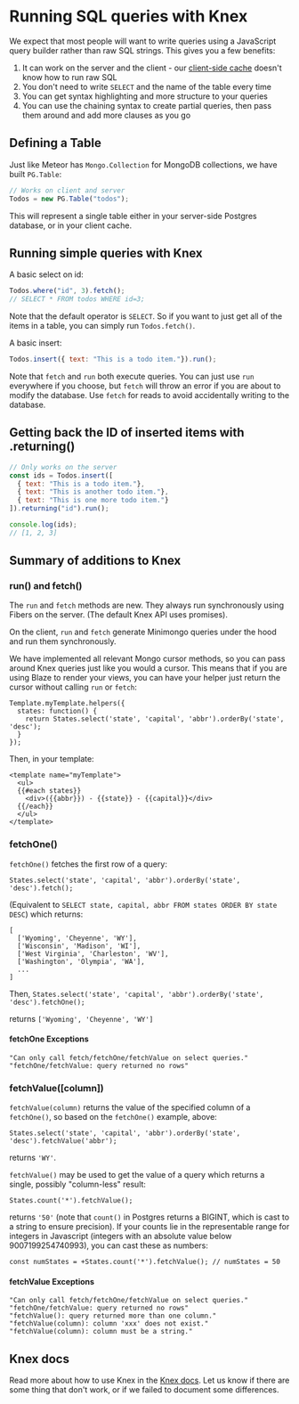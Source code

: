 <h1>Running SQL queries with Knex</h1>

We expect that most people will want to write queries using a JavaScript query builder rather than raw SQL strings. This gives you a few benefits:

1. It can work on the server and the client - our [client-side cache](client.md) doesn't know how to run raw SQL
2. You don't need to write `SELECT` and the name of the table every time
3. You can get syntax highlighting and more structure to your queries
4. You can use the chaining syntax to create partial queries, then pass them around and add more clauses as you go

## Defining a Table

Just like Meteor has `Mongo.Collection` for MongoDB collections, we have built `PG.Table`:

```js
// Works on client and server
Todos = new PG.Table("todos");
```

This will represent a single table either in your server-side Postgres database, or in your client cache.

## Running simple queries with Knex

A basic select on id:

```js
Todos.where("id", 3).fetch();
// SELECT * FROM todos WHERE id=3;
```

Note that the default operator is `SELECT`. So if you want to just get all of the items in a table, you can simply run `Todos.fetch()`.

A basic insert:

```js
Todos.insert({ text: "This is a todo item."}).run();
```

Note that `fetch` and `run` both execute queries. You can just use `run` everywhere if you choose, but `fetch` will throw an error if you are about to modify the database. Use `fetch` for reads to avoid accidentally writing to the database.

## Getting back the ID of inserted items with .returning()

```js
// Only works on the server
const ids = Todos.insert([
  { text: "This is a todo item."},
  { text: "This is another todo item."},
  { text: "This is one more todo item."}
]).returning("id").run();

console.log(ids);
// [1, 2, 3]
```

## Summary of additions to Knex

### run() and fetch()

The `run` and `fetch` methods are new. They always run synchronously using Fibers on the server. (The default Knex API uses promises).

On the client, `run` and `fetch` generate Minimongo queries under the hood and run them synchronously.

We have implemented all relevant Mongo cursor methods, so you can pass around Knex queries just like you would a cursor. This means that if you are using Blaze to render your views, you can have your helper just return the cursor without calling `run` or `fetch`:

    Template.myTemplate.helpers({
      states: function() {
        return States.select('state', 'capital', 'abbr').orderBy('state', 'desc');
      }
    });

Then, in your template:

    <template name="myTemplate">
      <ul>
      {{#each states}}
        <div>({{abbr}}) - {{state}} - {{capital}}</div>
      {{/each}}
      </ul>
    </template>

### fetchOne()

`fetchOne()` fetches the first row of a query:

    States.select('state', 'capital', 'abbr').orderBy('state', 'desc').fetch();

(Equivalent to `SELECT state, capital, abbr FROM states ORDER BY state DESC`) which
returns:

    [
      ['Wyoming', 'Cheyenne', 'WY'],
      ['Wisconsin', 'Madison', 'WI'],
      ['West Virginia', 'Charleston', 'WV'],
      ['Washington', 'Olympia', 'WA'],
      ...
    ]

Then, `States.select('state', 'capital', 'abbr').orderBy('state', 'desc').fetchOne();`

returns `['Wyoming', 'Cheyenne', 'WY']`

#### fetchOne Exceptions

    "Can only call fetch/fetchOne/fetchValue on select queries."
    "fetchOne/fetchValue: query returned no rows"

### fetchValue([column])

`fetchValue(column)` returns the value of the specified column of a `fetchOne()`, so based on the `fetchOne()`
example, above:

    States.select('state', 'capital', 'abbr').orderBy('state', 'desc').fetchValue('abbr');

returns `'WY'`.

`fetchValue()` may be used to get the value of a query which returns a single, possibly "column-less" result:

    States.count('*').fetchValue();

returns `'50'` (note that `count()` in Postgres returns a BIGINT, which is cast to a string to ensure precision).
If your counts lie in the representable range for integers in Javascript (integers with an absolute value below
9007199254740993), you can cast these as numbers:

    const numStates = +States.count('*').fetchValue(); // numStates = 50

#### fetchValue Exceptions

    "Can only call fetch/fetchOne/fetchValue on select queries."
    "fetchOne/fetchValue: query returned no rows"
    "fetchValue(): query returned more than one column."
    "fetchValue(column): column 'xxx' does not exist."
    "fetchValue(column): column must be a string."

## Knex docs

Read more about how to use Knex in the [Knex docs](http://knexjs.org/). Let us know if there are some thing that don't work, or if we failed to document some differences.
